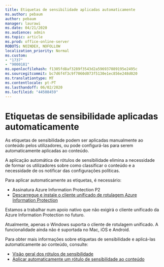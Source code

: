 ```yaml
---
title: Etiquetas de sensibilidade aplicadas automaticamente
ms.author: pebaum
author: pebaum
manager: laurawi
ms.date: 04/21/2020
ms.audience: admin
ms.topic: article
ms.prod: office-online-server
ROBOTS: NOINDEX, NOFOLLOW
localization_priority: Normal
ms.custom:
- "1737"
- "9000181"
ms.openlocfilehash: f1305fd8af3289f3543d2a596937089195e2495c
ms.sourcegitcommit: bc7d6f4f3c9f7060d073f5130e1ec856e248d020
ms.translationtype: MT
ms.contentlocale: pt-PT
ms.lasthandoff: 06/02/2020
ms.locfileid: "44508459"
---
```

# <a name="auto-apply-sensitivity-labels"></a>Etiquetas de sensibilidade aplicadas automaticamente

As etiquetas de sensibilidade podem ser aplicadas manualmente ao conteúdo pelos utilizadores, ou pode configurá-las para serem automaticamente aplicadas ao conteúdo.

A aplicação automática de rótulos de sensibilidade elimina a necessidade de formar os utilizadores sobre como classificar o conteúdo e a necessidade de os notificar das configurações políticas.

Para aplicar automaticamente as etiquetas, é necessário:

- Assinatura Azure Information Protection P2
- [Descarregue e instale o cliente unificado de rotulagem Azure Information Protection](https://docs.microsoft.com/azure/information-protection/rms-client/install-unifiedlabelingclient-app)

Estamos a trabalhar num apoio nativo que não exigirá o cliente unificado da Azure Information Protection no futuro.

Atualmente, apenas o Windows suporta o cliente de rotulagem unificado.  A funcionalidade ainda não é suportada no Mac, iOS e Android.

Para obter mais informações sobre etiquetas de sensibilidade e aplicá-las automaticamente ao conteúdo, consulte:

- [Visão geral dos rótulos de sensibilidade](https://docs.microsoft.com/microsoft-365/compliance/sensitivity-labels)
- [Aplicar automaticamente um rótulo de sensibilidade ao conteúdo](https://docs.microsoft.com/office365/securitycompliance/apply_sensitivity_label_automatically)
